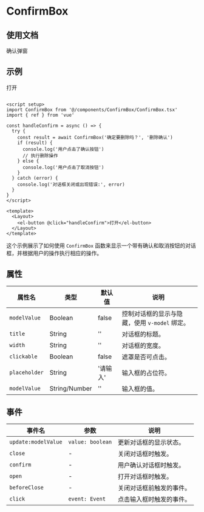 # ConfirmBox

## 使用文档

确认弹窗

## 示例

<script setup>
import { ConfirmBox } from '@/components/ConfirmBox/ConfirmBox.tsx'
import { ref } from 'vue'

const handleConfirm = async () => {
  try {
    const result = await ConfirmBox('确定要删除吗？', '删除确认')
    if (result) {
      console.log('用户点击了确认按钮')
      // 执行删除操作
    } else {
      console.log('用户点击了取消按钮')
    }
  } catch (error) {
    console.log('对话框关闭或出现错误:', error)
  }
}
</script>

<Layout>
  <el-button type='primary' @click="handleConfirm">打开</el-button>
</Layout>

```js-vue

<script setup>
import ConfirmBox from '@/components/ConfirmBox/ConfirmBox.tsx'
import { ref } from 'vue'

const handleConfirm = async () => {
  try {
    const result = await ConfirmBox('确定要删除吗？', '删除确认')
    if (result) {
      console.log('用户点击了确认按钮')
      // 执行删除操作
    } else {
      console.log('用户点击了取消按钮')
    }
  } catch (error) {
    console.log('对话框关闭或出现错误:', error)
  }
}
</script>

<template>
  <Layout>
    <el-button @click="handleConfirm">打开</el-button>
  </Layout>
</template>
```

这个示例展示了如何使用 `ConfirmBox` 函数来显示一个带有确认和取消按钮的对话框，并根据用户的操作执行相应的操作。

## 属性

| 属性名        | 类型          | 默认值   | 说明                                          |
| ------------- | ------------- | -------- | --------------------------------------------- |
| `modelValue`  | Boolean       | false    | 控制对话框的显示与隐藏，使用 `v-model` 绑定。 |
| `title`       | String        | ''       | 对话框的标题。                                |
| `width`       | String        | ''       | 对话框的宽度。                                |
| `clickable`   | Boolean       | false    | 遮罩是否可点击。                              |
| `placeholder` | String        | '请输入' | 输入框的占位符。                              |
| `modelValue`  | String/Number | ''       | 输入框的值。                                  |

## 事件

| 事件名              | 参数             | 说明                     |
| ------------------- | ---------------- | ------------------------ |
| `update:modelValue` | `value: boolean` | 更新对话框的显示状态。   |
| `close`             | -                | 关闭对话框时触发。       |
| `confirm`           | -                | 用户确认对话框时触发。   |
| `open`              | -                | 打开对话框时触发。       |
| `beforeClose`       | -                | 关闭对话框前触发的事件。 |
| `click`             | `event: Event`   | 点击输入框时触发的事件。 |
